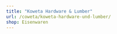 ```yaml
---
title: "Koweta Hardware & Lumber"
url: /coweta/koweta-hardware-und-lumber/
shop: Eisenwaren
---
```

